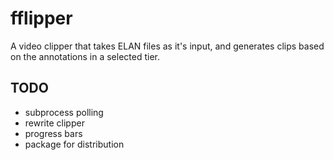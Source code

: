 fflipper
================================

A video clipper that takes ELAN files as it's input, and generates clips based on the annotations in a selected tier.

TODO
-------------------------
* subprocess polling
* rewrite clipper
* progress bars
* package for distribution

